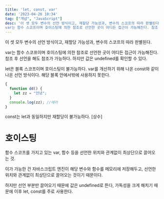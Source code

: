 ```yaml
---
title: 'let, const, var'
date: '2023-04-26 10:34'
tag: ["개념", "JavaScript"]
desc: '이 셋 모두 변수의 선언 방식이고, 재할당 가능성과, 변수의 스코프의 따라 판별된다.
var는 함수 스코프이며 호이스팅에 의한 참조로 선언한 곳이 어디든 접근이 가능해진다. 참조 후 선언을 해도 참조가 가능하다.'
---
```


이 셋 모두 변수의 선언 방식이고, 재할당 가능성과, 변수의 스코프의 따라 판별된다.

var는 함수 스코프이며 호이스팅에 의한 참조로 선언한 곳이 어디든 접근이 가능해진다. 참조 후 선언을 해도 참조가 가능하다. 하지만 값은 undefined를 확인할 수 있다.

let은 블록 스코프이며 호이스팅이 불가능하다. var를 개선하기 위해 나온 const와 같이 나온 선언 방식이다. 해당 블록 안에서밖에 사용하지 못한다.

```js
{
  function dd() {
    let zz = "안녕";
  }
  console.log(zz); //에러
}
```

const는 let과 동일하지만 재할당이 불가능하다. [상수]

# 호이스팅

함수 스코프를 가지고 있는 var, 함수 등을 선언한 위치와 관계없이 최상단으로 끌어오는 것.

이가 가능한 건 자바스크립트 엔진이 해당 변수와 함수를 메모리에 저장해두고, 선언한 위치와 관계없이 최상단으로 끌어오는 것이기 때문이다.

하지만 선언 부분만 끌어오기 때문에 값은 undefined로 뜬다, 가독성을 크게 해치기 때문에 이후 let, const를 주로 사용한다.
